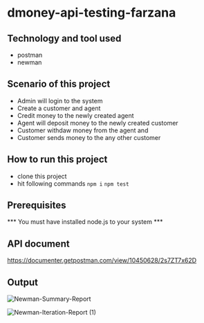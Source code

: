 # dmoney-api-testing-farzana

## Technology and tool used
- postman
- newman

## Scenario of this project
- Admin will login to the system
- Create a customer and agent
- Credit money to the newly created agent
- Agent will deposit money to the newly created customer
- Customer withdaw money from the agent and
- Customer sends money to the any other customer

## How to run this project
- clone this project
- hit following commands
``` npm i ```
``` npm test ```

## Prerequisites
*** You must have installed node.js to your system ***

## API document
https://documenter.getpostman.com/view/10450628/2s7ZT7x62D

## Output
![Newman-Summary-Report](https://user-images.githubusercontent.com/47137266/192088709-59c052cb-5402-45b4-947b-6b3701f74659.png)

![Newman-Iteration-Report (1)](https://user-images.githubusercontent.com/47137266/192088725-76062e1b-ce4b-42f6-a6f2-22f47ab8e03f.png)
